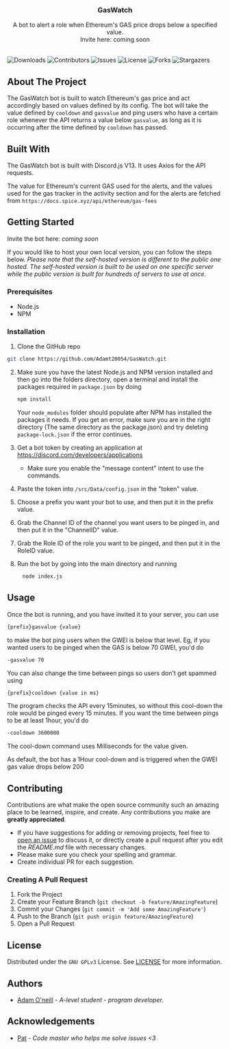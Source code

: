 <br/>
<p align="center">
  <h3 align="center">GasWatch</h3>

  <p align="center">
    A bot to alert a role when Ethereum's GAS price drops below a specified value.<br />Invite here: coming soon
    <br/>
    <br/>
  </p>
</p>

![Downloads](https://img.shields.io/github/downloads/AdamT20054/GasWatch/total) ![Contributors](https://img.shields.io/github/contributors/AdamT20054/GasWatch?color=dark-green) ![Issues](https://img.shields.io/github/issues/AdamT20054/GasWatch) ![License](https://img.shields.io/github/license/AdamT20054/GasWatch) ![Forks](https://img.shields.io/github/forks/AdamT20054/GasWatch?style=social) ![Stargazers](https://img.shields.io/github/stars/AdamT20054/GasWatch?style=social)

## About The Project

The GasWatch bot is built to watch Ethereum's gas price and act accordingly based on values defined by its config. The
bot will take the value defined by `cooldown` and `gasvalue` and ping users who have a certain role whenever the API
returns a value below `gasvalue`, as long as it is occurring after the time defined by `cooldown` has passed.

## Built With

The GasWatch bot is built with Discord.js V13. It uses Axios for the API requests.

The value for Ethereum's current GAS used for the alerts, and the values used for the gas tracker in the activity
section
and for the alerts
are fetched from `https://docs.spice.xyz/api/ethereum/gas-fees`

## Getting Started

Invite the bot here: *coming soon*

If you would like to host your own local version, you can follow the steps below. *Please note that the self-hosted
version is different to the public one hosted. The self-hosted version is built to be used on one specific server while
the public version is built for hundreds of servers to use at once.*

### Prerequisites

- Node.js
- NPM

### Installation

1. Clone the GitHub repo

```sh
git clone https://github.com/Adamt20054/GasWatch.git
```

2. Make sure you have the latest Node.js and NPM version installed and then go into the folders directory, open a
   terminal and install the packages required in `package.json` by doing

     ```sh
     npm install
     ```
   Your `node_modules` folder should populate after NPM has installed the packages it needs. If you get an error, make
   sure you are in the right directory (The same directory as the package.json) and try deleting `package-lock.json` if
   the error continues.


3. Get a bot token by creating an application at https://discord.com/developers/applications
    - Make sure you enable the "message content" intent to use the commands.

4. Paste the token into `/src/Data/config.json` in the "token" value.

5. Choose a prefix you want your bot to use, and then put it in the prefix value.

6. Grab the Channel ID of the channel you want users to be pinged in, and then put it in the "ChannelID" value.

7. Grab the Role ID of the role you want to be pinged, and then put it in the RoleID value.

6. Run the bot by going into the main directory and running

```sh
     node index.js
```

## Usage

Once the bot is running, and you have invited it to your server, you can use

```sh
{prefix}gasvalue {value}
```

to make the bot ping users when the GWEI is below that level.
Eg, if you wanted users to be pinged when the GAS is below 70 GWEI, you'd do

```sh
-gasvalue 70
```

You can also change the time between pings so users don't get spammed using

```sh
{prefix}cooldown {value in ms}
```

The program checks the API every 15minutes, so without this cool-down the role would be pinged every 15 minutes. If you
want
the time between pings to be at least 1hour, you'd do

```sh
-cooldown 3600000
```

The cool-down command uses Milliseconds for the value given.

As default, the bot has a 1Hour cool-down and is triggered when the GWEI gas value drops below 200

## Contributing

Contributions are what make the open source community such an amazing place to be learned, inspire, and create. Any
contributions you make are **greatly appreciated**.

* If you have suggestions for adding or removing projects, feel free
  to [open an issue](https://github.com/AdamT20054/GasWatch/issues/new) to discuss it, or directly create a pull request
  after you edit the *README.md* file with necessary changes.
* Please make sure you check your spelling and grammar.
* Create individual PR for each suggestion.

### Creating A Pull Request

1. Fork the Project
2. Create your Feature Branch (`git checkout -b feature/AmazingFeature`)
3. Commit your Changes (`git commit -m 'Add some AmazingFeature'`)
4. Push to the Branch (`git push origin feature/AmazingFeature`)
5. Open a Pull Request

## License

Distributed under the `GNU GPLv3` License. See [LICENSE](https://github.com/AdamT20054/GasWatch/blob/main/LICENSE) for
more information.

## Authors

* [Adam O'neill](https://github.com/AdamT20054) - *A-level student* - *program developer.*

## Acknowledgements

* [Pat](https://github.com/AhsokaT) - *Code master who helps me solve issues <3*
